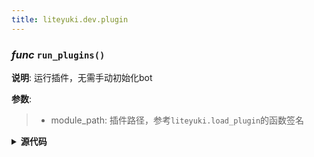 ```yaml
---
title: liteyuki.dev.plugin
---
```

### *func* `run_plugins()`



**说明**: 运行插件，无需手动初始化bot

**参数**:
> - module_path: 插件路径，参考`liteyuki.load_plugin`的函数签名  


<details>
<summary> <b>源代码</b> </summary>

```python
def run_plugins(*module_path: str | Path):
    """
    运行插件，无需手动初始化bot
    Args:
        module_path: 插件路径，参考`liteyuki.load_plugin`的函数签名
    """
    cfg = load_config_in_default()
    plugins = cfg.get('liteyuki.plugins', [])
    plugins.extend(module_path)
    cfg['liteyuki.plugins'] = plugins
    bot = LiteyukiBot(**cfg)
    bot.run()
```
</details>

